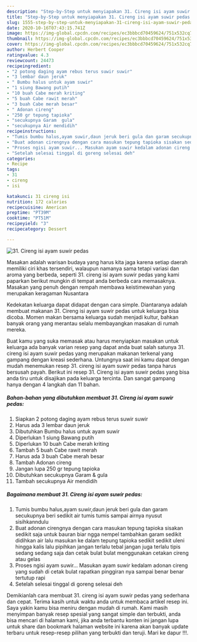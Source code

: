```yaml
---
description: "Step-by-Step untuk menyiapakan 31. Cireng isi ayam suwir pedas minggu ini"
title: "Step-by-Step untuk menyiapakan 31. Cireng isi ayam suwir pedas minggu ini"
slug: 1555-step-by-step-untuk-menyiapakan-31-cireng-isi-ayam-suwir-pedas-minggu-ini
date: 2020-10-16T07:43:15.741Z
image: https://img-global.cpcdn.com/recipes/ec3bbbcd70459624/751x532cq70/31-cireng-isi-ayam-suwir-pedas-foto-resep-utama.jpg
thumbnail: https://img-global.cpcdn.com/recipes/ec3bbbcd70459624/751x532cq70/31-cireng-isi-ayam-suwir-pedas-foto-resep-utama.jpg
cover: https://img-global.cpcdn.com/recipes/ec3bbbcd70459624/751x532cq70/31-cireng-isi-ayam-suwir-pedas-foto-resep-utama.jpg
author: Herbert Cooper
ratingvalue: 4.3
reviewcount: 24473
recipeingredient:
- "2 potong daging ayam rebus terus suwir suwir"
- "3 lembar daun jeruk"
- " Bumbu halus untuk ayam suwir"
- "1 siung Bawang putih"
- "10 buah Cabe merah kriting"
- "5 buah Cabe rawit merah"
- "3 buah Cabe merah besar"
- " Adonan cireng"
- "250 gr tepung tapioka"
- "secukupnya Garam  gula"
- "secukupnya Air mendidih"
recipeinstructions:
- "Tumis bumbu halus,ayam suwir,daun jeruk beri gula dan garam secukupnya beri sedikit air tumis tumis sampai airnya nyusut sisihkanndulu"
- "Buat adonan cirengnya dengan cara masukan tepung tapioka sisakan sedikit saja untuk bauran biar ngga nempel tambahkan garam sedikit didihkan air lalu masukan ke dalam tepung tapioka sedikit sedikit uleni hingga kalis lalu pipihkan jangan terlalu tebal jangan juga terlalu tipis sedang sedang saja dan cetak bulat bulat menggunakan cetakan cireng atau gelas"
- "Proses ngisi ayam suwir... Masukan ayam suwir kedalam adonan cireng yang sudah di cetak bulat rapatkan pinggiran nya sampai benar benar tertutup rapi"
- "Setelah selesai tinggal di goreng selesai deh"
categories:
- Recipe
tags:
- 31
- cireng
- isi

katakunci: 31 cireng isi 
nutrition: 172 calories
recipecuisine: American
preptime: "PT39M"
cooktime: "PT51M"
recipeyield: "3"
recipecategory: Dessert

---
```



![31. Cireng isi ayam suwir pedas](https://img-global.cpcdn.com/recipes/ec3bbbcd70459624/751x532cq70/31-cireng-isi-ayam-suwir-pedas-foto-resep-utama.jpg)

Masakan adalah warisan budaya yang harus kita jaga karena setiap daerah memiliki ciri khas tersendiri, walaupun namanya sama tetapi variasi dan aroma yang berbeda, seperti 31. cireng isi ayam suwir pedas yang kami paparkan berikut mungkin di tempat anda berbeda cara memasaknya. Masakan yang penuh dengan rempah membawa keistimewahan yang merupakan keragaman Nusantara

Kedekatan keluarga dapat didapat dengan cara simple. Diantaranya adalah membuat makanan 31. Cireng isi ayam suwir pedas untuk keluarga bisa dicoba. Momen makan bersama keluarga sudah menjadi kultur, bahkan banyak orang yang merantau selalu membayangkan masakan di rumah mereka.



Buat kamu yang suka memasak atau harus menyiapkan masakan untuk keluarga ada banyak varian resep yang dapat anda buat salah satunya 31. cireng isi ayam suwir pedas yang merupakan makanan terkenal yang gampang dengan kreasi sederhana. Untungnya saat ini kamu dapat dengan mudah menemukan resep 31. cireng isi ayam suwir pedas tanpa harus bersusah payah.
Berikut ini resep 31. Cireng isi ayam suwir pedas yang bisa anda tiru untuk disajikan pada keluarga tercinta. Dan sangat gampang hanya dengan 4 langkah dan 11 bahan.


<!--inarticleads1-->

##### Bahan-bahan yang dibutuhkan membuat 31. Cireng isi ayam suwir pedas:

1. Siapkan 2 potong daging ayam rebus terus suwir suwir
1. Harus ada 3 lembar daun jeruk
1. Dibutuhkan  Bumbu halus untuk ayam suwir
1. Diperlukan 1 siung Bawang putih
1. Diperlukan 10 buah Cabe merah kriting
1. Tambah 5 buah Cabe rawit merah
1. Harus ada 3 buah Cabe merah besar
1. Tambah  Adonan cireng
1. Jangan lupa 250 gr tepung tapioka
1. Dibutuhkan secukupnya Garam &amp; gula
1. Tambah secukupnya Air mendidih




<!--inarticleads2-->

##### Bagaimana membuat  31. Cireng isi ayam suwir pedas:

1. Tumis bumbu halus,ayam suwir,daun jeruk beri gula dan garam secukupnya beri sedikit air tumis tumis sampai airnya nyusut sisihkanndulu
1. Buat adonan cirengnya dengan cara masukan tepung tapioka sisakan sedikit saja untuk bauran biar ngga nempel tambahkan garam sedikit didihkan air lalu masukan ke dalam tepung tapioka sedikit sedikit uleni hingga kalis lalu pipihkan jangan terlalu tebal jangan juga terlalu tipis sedang sedang saja dan cetak bulat bulat menggunakan cetakan cireng atau gelas
1. Proses ngisi ayam suwir... Masukan ayam suwir kedalam adonan cireng yang sudah di cetak bulat rapatkan pinggiran nya sampai benar benar tertutup rapi
1. Setelah selesai tinggal di goreng selesai deh




Demikianlah cara membuat 31. cireng isi ayam suwir pedas yang sederhana dan cepat. Terima kasih untuk waktu anda untuk membaca artikel resep ini. Saya yakin kamu bisa meniru dengan mudah di rumah. Kami masih menyimpan banyak resep spesial yang sangat simple dan terbukti, anda bisa mencari di halaman kami, jika anda terbantu konten ini jangan lupa untuk share dan bookmark halaman website ini karena akan banyak update terbaru untuk resep-resep pilihan yang terbukti dan teruji. Mari ke dapur !!!. 
